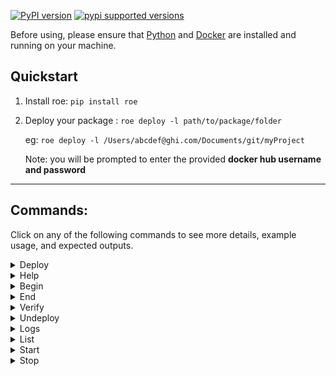 [![PyPI version](https://badge.fury.io/py/roe.svg)](https://badge.fury.io/py/roe)
[![pypi supported versions](https://img.shields.io/pypi/pyversions/roe.svg)](https://pypi.python.org/pypi/roe)

Before using, please ensure that [Python](https://www.python.org/downloads/) and [Docker](https://www.docker.com/products/docker-desktop) are installed and running on your machine.


## Quickstart

1. Install roe: `pip install roe`

2. Deploy your package : `roe deploy -l path/to/package/folder`

   eg: `roe deploy -l /Users/abcdef@ghi.com/Documents/git/myProject`

   Note: you will be prompted to enter the provided **docker hub username and password**


----


## Commands:

Click on any of the following commands to see more details, example usage, and expected outputs.


<details>
   
<summary class="summary-header">
Deploy
</summary>

The deploy command allows us to deploy a package folder locally on our machine. To run deploy, simply run the following line:

`roe deploy -l path/to/package`

Additionally, the following parameters can be added to customize your deployment, although they are optional:

* `-l` is for local deployment (only local is available for now).
* `-n` is for specifying a package name. If left out, the folder name is chosen as package name.
* `-p` is a port you specify for it to be spun up on(The valid range is 1024-65535). If left out, a port will be
  assigned.
* `-q` is to deploy with no extra prompts to affirm redeployments and no webpage opening when finishing the deployment.

The expected command-line output is shown below:

![deploy example](assets/img/roe_deploy.png)

When you open the webpage, it should look similar to:

![API page](assets/img/roe_deployed_model.png)
   
#### Re-deploying a package

`roe deploy -l path/to/package`

**If you used a custom name for your package, you will have to specify it with the package name (-n) flag just like you did initially.**

e.g. `roe deploy -l path/to/UpdatedPackage`

or

`roe deploy -l -n myCustomName path/to/UpdatedPackage`

>Note: It will re-use the port from the first deployment.
  
</details>




<details>
  
<summary class="summary-header">
Help
</summary>
   
At any time, you can see what commands are avaible to you for roe by running

```roe --help```

with an expected output shown below:
   
![list example image](/assets/img/roe_help.png)

</details>



<details>
  
<summary class="summary-header">
Begin
</summary>
   
Running any roe command outside of `--help` will begin roe, but if you'd like to start roe without any other functionality, you can run

```roe begin -l```

with an expected output shown below:
   
![list example image](/assets/img/roe_begin.png)
   
Additionally, you can optionally pass through a YAML file with the credentials in it. The syntax for that is:

`roe begin -l -f path/to/file/docker-creds.yaml`
   
where the YAML file can have any filename, but must be formatted as follows:

```
docker_pw: mypassword
docker_user: myusername
```

</details>



<details>
  
<summary class="summary-header">
End
</summary>
   
You can stop the roe services from running locally on your machine by running

```roe end -l```

with an expected output shown below:
   
![list example image](/assets/img/roe_end.png)


If you have any running packages, you will be prompted if you'd like to stop them temporarily (not deleted) and if so, they can be restarted upon starting up roe again.

   
</details>




<details>
  
<summary class="summary-header">
Verify
</summary>
   
Before attempting to deploy a package, it can sometimes be helpful to verify that the package is properly formatted. This is automatically done when running deploy, but can be done seperately by running

```roe verify -l path/to/package/folder```

with an expected output shown below:
   
![list example image](/assets/img/roe_verify_success.png)
   
Alternatively, if your package fails verification, you will likely see an output similar to:

![list example image](/assets/img/roe_verify_failure.png)
   
</details>



<details>

<summary class="summary-header">
Undeploy
</summary>
   
To undeploy any package, you can run:

```roe undeploy -l -p packageName```

The expected output for undeploying a package is shown below:
   
![undeploy example](/assets/img/roe_undeploy.png)
   
Alternatively, if you'd like to undeploy all packages, you can run:

```roe undeploy -l --all```

The expected output for undeploying all packages is shown below:
   
![undeploy all example](/assets/img/roe_undeploy_all.png)

</details>



<details>

<summary class="summary-header">
Logs
</summary>
   
To get the logs for any package, simply run:

```roe logs -l packageName```

The expected output for that command is shown below:
   
![logs example](/assets/img/roe_logs.png)
   
</details>


<details>
  
<summary class="summary-header">
List
</summary>
   
The list command allows us to see which models are currently deployed by roe. To run list, simply run the following line:

```roe list -l```

with an expected output shown below:
   
![list example image](/assets/img/roe_list.png)

</details>



<details>
  
<summary class="summary-header">
Start
</summary>
   
To start a package that's not currently running, you can run

```roe start -l -p packageName```
   
Alternatively, if you'd like to make sure that all stopped packages are running again, you can run:

```roe start -l --all```

Both commands currently run without any feedback, as shown below:
   
![start example](/assets/img/roe_start.png)

</details>




<details>

<summary class="summary-header">
Stop
</summary>
   
To stop any package, you can run:

```roe stop -l -p packageName```
   
Alternatively, if you'd like to stop all packages, you can run:

```roe stop -l --all```

The expected output for stopping a package is shown below:
   
![stop example](/assets/img/roe_stop.png)

</details>






